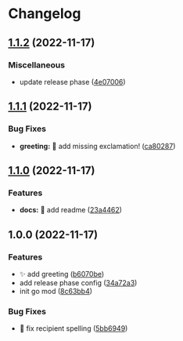 # Changelog

## [1.1.2](https://github.com/neildaly-wpengine/changelog-gen/compare/v1.1.1...v1.1.2) (2022-11-17)


### Miscellaneous

* update release phase ([4e07006](https://github.com/neildaly-wpengine/changelog-gen/commit/4e070061f63b12f20f31953182e0bd0189bc18dd))

## [1.1.1](https://github.com/neildaly-wpengine/changelog-gen/compare/v1.1.0...v1.1.1) (2022-11-17)


### Bug Fixes

* **greeting:** :bug: add missing exclamation! ([ca80287](https://github.com/neildaly-wpengine/changelog-gen/commit/ca8028781d2035fea9adf80615cce1560926b62f))

## [1.1.0](https://github.com/neildaly-wpengine/changelog-gen/compare/v1.0.0...v1.1.0) (2022-11-17)


### Features

* **docs:** :memo: add readme ([23a4462](https://github.com/neildaly-wpengine/changelog-gen/commit/23a4462e3238a452196581a33ba2e6b1f5f8aaa1))

## 1.0.0 (2022-11-17)


### Features

* :sparkles: add greeting ([b6070be](https://github.com/neildaly-wpengine/changelog-gen/commit/b6070be597b76d9b91e1f0bee89b4ba729d4970b))
* add release phase config ([34a72a3](https://github.com/neildaly-wpengine/changelog-gen/commit/34a72a32fea0f49c1bfc60db630247e177d29fdc))
* init go mod ([8c63bb4](https://github.com/neildaly-wpengine/changelog-gen/commit/8c63bb42a09a591e8109fd646c7e30788f20e5de))


### Bug Fixes

* :bug: fix recipient spelling ([5bb6949](https://github.com/neildaly-wpengine/changelog-gen/commit/5bb6949b75ad499c31f53401079a46749e82237c))
